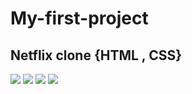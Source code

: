 # My-first-project

## Netflix clone {HTML , CSS}

<img src="https://fazi160.github.io/My-first-project/photos/GH05T-HUNTER5-1.jpg">

<img src="https://fazi160.github.io/My-first-project/photos/GH05T-HUNTER5-2.jpg">

<img src="https://fazi160.github.io/My-first-project/photos/GH05T-HUNTER5-3.jpg">

<img src="https://fazi160.github.io/My-first-project/photos/GH05T-HUNTER5-4.jpg">



